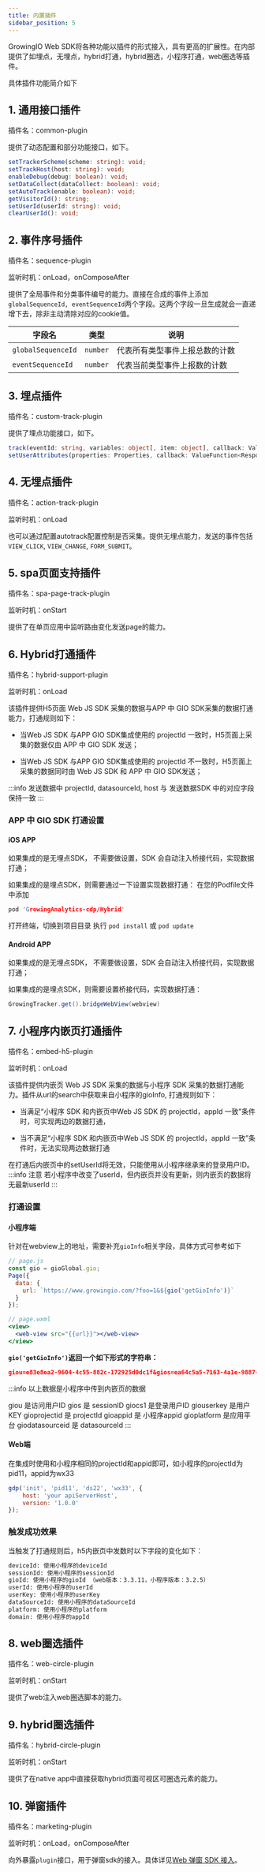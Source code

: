 ```yaml
---
title: 内置插件
sidebar_position: 5
---
```


GrowingIO Web SDK将各种功能以插件的形式接入，具有更高的扩展性。在内部提供了如埋点，无埋点，hybrid打通，hybrid圈选，小程序打通，web圈选等插件。

具体插件功能简介如下

## 1. 通用接口插件

插件名：common-plugin

提供了动态配置和部分功能接口，如下。

```typescript
setTrackerScheme(scheme: string): void;
setTrackHost(host: string): void;
enableDebug(debug: boolean): void;
setDataCollect(dataCollect: boolean): void;
setAutoTrack(enable: boolean): void;
getVisitorId(): string;
setUserId(userId: string): void;
clearUserId(): void;
```

## 2. 事件序号插件

插件名：sequence-plugin

监听时机：onLoad，onComposeAfter

提供了全局事件和分类事件编号的能力。直接在合成的事件上添加`globalSequenceId, eventSequenceId`两个字段。这两个字段一旦生成就会一直递增下去，除非主动清除对应的cookie值。

| 字段名             | 类型     | 说明                           |
| ------------------ | -------- | ------------------------------ |
| `globalSequenceId` | `number` | 代表所有类型事件上报总数的计数 |
| `eventSequenceId`  | `number` | 代表当前类型事件上报数的计数   |

## 3. 埋点插件

插件名：custom-track-plugin

提供了埋点功能接口，如下。

```typescript
track(eventId: string, variables: object[, item: object], callback: ValueFunction<Response>): void;
setUserAttributes(properties: Properties, callback: ValueFunction<Response>): void;
```

## 4. 无埋点插件

插件名：action-track-plugin

监听时机：onLoad

也可以通过配置autotrack配置控制是否采集。提供无埋点能力，发送的事件包括`VIEW_CLICK`, `VIEW_CHANGE`, `FORM_SUBMIT`。

## 5. spa页面支持插件

插件名：spa-page-track-plugin

监听时机：onStart

提供了在单页应用中监听路由变化发送page的能力。

## 6. Hybrid打通插件

插件名：hybrid-support-plugin

监听时机：onLoad

该插件提供H5页面 Web JS SDK 采集的数据与APP 中 GIO SDK采集的数据打通能力，打通规则如下：

* 当Web JS SDK 与APP GIO SDK集成使用的 projectId 一致时，H5页面上采集的数据仅由 APP 中 GIO SDK 发送；

* 当Web JS SDK 与APP GIO SDK集成使用的 projectId 不一致时，H5页面上采集的数据同时由 Web JS SDK 和 APP 中 GIO SDK发送；
  
:::info
发送数据中 projectId,  datasourceId, host 与 发送数据SDK 中的对应字段保持一致
:::

### APP 中 GIO SDK 打通设置
#### iOS APP
如果集成的是无埋点SDK， 不需要做设置，SDK 会自动注入桥接代码，实现数据打通；

如果集成的是埋点SDK，则需要通过一下设置实现数据打通：
在您的Podfile文件中添加
```c
pod 'GrowingAnalytics-cdp/Hybrid'
```
打开终端，切换到项目目录
执行 `pod install` 或 `pod update`
#### Android APP
如果集成的是无埋点SDK， 不需要做设置，SDK 会自动注入桥接代码，实现数据打通；

如果集成的是埋点SDK，则需要设置桥接代码，实现数据打通：
```java
GrowingTracker.get().bridgeWebView(webview)
```
## 7. 小程序内嵌页打通插件

插件名：embed-h5-plugin

监听时机：onLoad

该插件提供内嵌页 Web JS SDK 采集的数据与小程序 SDK 采集的数据打通能力。插件从url的search中获取来自小程序的gioInfo, 打通规则如下：

* 当满足“小程序 SDK 和内嵌页中Web JS SDK 的 projectId，appId 一致”条件时，可实现两边的数据打通，

* 当不满足“小程序 SDK 和内嵌页中Web JS SDK 的 projectId，appId 一致”条件时，无法实现两边数据打通

在打通后内嵌页中的setUserId将无效，只能使用从小程序继承来的登录用户ID。
:::info 注意
若小程序中改变了userId，但内嵌页并没有更新，则内嵌页的数据将无最新userId
:::
### 打通设置

#### 小程序端

针对在webview上的地址，需要补充`gioInfo`相关字段，具体方式可参考如下

```jsx
// page.js
const gio = gioGlobal.gio;
Page({
  data: {
    url: `https://www.growingio.com/?foo=1&${gio('getGioInfo')}`
  }
});

// page.wxml
<view>
  <web-view src="{{url}}"></web-view>
</view>
```

**`gio('getGioInfo')`返回一个如下形式的字符串：**

```json
giou=e83e8ea2-9604-4c55-882c-172925d0dc1f&gios=ea64c5a5-7163-4a1e-9887-3af9bd467c3b&giocs1=&giouserkey=&gioprojectid=pid11&gioappid=wx33&gioplatform=MinP&giodatasourceid=ds22
```
:::info 
以上数据是小程序中传到内嵌页的数据

giou 是访问用户ID
gios 是 sessionID 
giocs1 是登录用户ID
giouserkey 是用户KEY
gioprojectid 是 projectId
gioappid 是 小程序appid
gioplatform 是应用平台
giodatasourceid 是 datasourceId
:::
#### Web端

在集成时使用和小程序相同的projectId和appid即可，如小程序的projectId为pid11，appid为wx33

```js
gdp('init', 'pid11', 'ds22', 'wx33', {
    host: 'your apiServerHost',
    version: '1.0.0'
});
```

### 触发成功效果

当触发了打通规则后，h5内嵌页中发数时以下字段的变化如下：

```tex
deviceId: 使用小程序的deviceId
sessionId: 使用小程序的sessionId
gioId: 使用小程序的gioId （web版本：3.3.11，小程序版本：3.2.5）
userId: 使用小程序的userId
userKey: 使用小程序的userKey
dataSourceId: 使用小程序的dataSourceId
platform: 使用小程序的platform
domain: 使用小程序的appId
```

## 8. web圈选插件

插件名：web-circle-plugin

监听时机：onStart

提供了web注入web圈选脚本的能力。

## 9. hybrid圈选插件

插件名：hybrid-circle-plugin

监听时机：onStart

提供了在native app中直接获取hybrid页面可视区可圈选元素的能力。

## 10. 弹窗插件

插件名：marketing-plugin

监听时机：onLoad，onComposeAfter

向外暴露`plugin`接口，用于弹窗sdk的接入。具体详见[Web 弹窗 SDK 接入](https://docs.growingio.com/op/developer-manual/sdkintegrated/mp/js-sdk/web-tan-chuang-sdk)。

